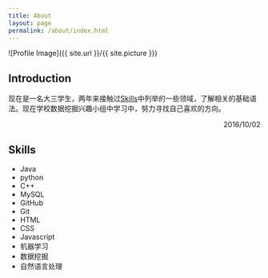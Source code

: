 ```yaml
---
title: About
layout: page
permalink: /about/index.html
---
```

![Profile Image]({{ site.url }}/{{ site.picture }})

## Introduction

现在是一名大三学生，两年来接触过[Skills](#skills)中列举的一些领域，了解相关的基础语法。现在学校数据挖掘兴趣小组中学习中，努力寻找自己喜欢的方向。
<p style="text-align:right">2016/10/02</p>

## Skills


- Java
- python
- C++
- MySQL
- GitHub
- Git
- HTML
- CSS
- Javascript
- 机器学习
- 数据挖掘
- 自然语言处理
